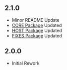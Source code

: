 ## 2.1.0
- Minor README Update
- [CORE Package](https://thunderstore.io/c/lethal-company/p/Georg9741/LethalVanillaPlusCORE/changelog/) Updated
- [HOST Package](https://thunderstore.io/c/lethal-company/p/Georg9741/LethalVanillaPlusHOST/changelog/) Updated
- [FIXES Package](https://thunderstore.io/c/lethal-company/p/Georg9741/LethalVanillaPlusFIXES/changelog/) Updated

## 2.0.0
- Initial Rework
